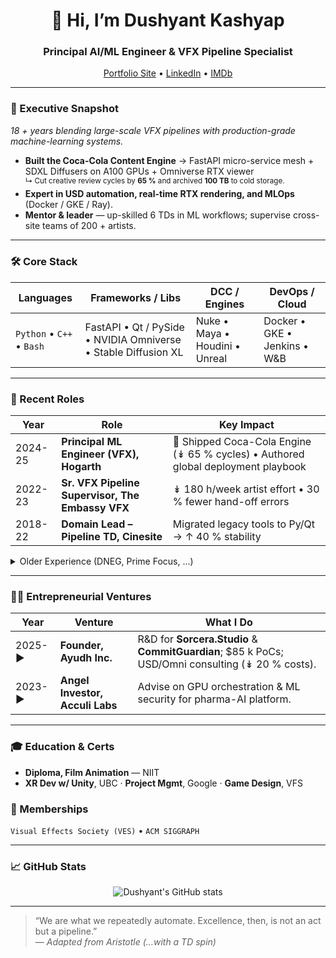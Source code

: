 <!-- DUSHYANT KASHYAP — GitHub README 2025 -->
<h1 align="center">👋 Hi, I’m Dushyant Kashyap</h1>
<h3 align="center">Principal AI/ML Engineer & VFX Pipeline Specialist</h3>

<p align="center">
  <a href="https://dushyant.info">Portfolio Site</a> •
  <a href="https://www.linkedin.com/in/dushyantkashyap">LinkedIn</a> •
  <a href="https://imdb.com/name/nm3084974/">IMDb</a>
</p>

---

### 🚀 Executive Snapshot
*18 + years blending large-scale VFX pipelines with production-grade machine-learning systems.*

- **Built the Coca-Cola Content Engine** → FastAPI micro-service mesh + SDXL Diffusers on A100 GPUs + Omniverse RTX viewer  
  <sup>↳ Cut creative review cycles by **65 %** and archived **100 TB** to cold storage.</sup>  
- **Expert in USD automation, real-time RTX rendering, and MLOps** (Docker / GKE / Ray).  
- **Mentor & leader** — up-skilled 6 TDs in ML workflows; supervise cross-site teams of 200 + artists.  

---

### 🛠️  Core Stack
| Languages | Frameworks / Libs | DCC / Engines | DevOps / Cloud |
|-----------|------------------|---------------|----------------|
| `Python` • `C++` • `Bash` | FastAPI • Qt / PySide • NVIDIA Omniverse • Stable Diffusion XL | Nuke • Maya • Houdini • Unreal | Docker • GKE • Jenkins • W&B |

---

### 💼 Recent Roles
| Year | Role | Key Impact |
|------|------|------------|
| 2024-25 | **Principal ML Engineer (VFX), Hogarth** | 🚀 Shipped Coca-Cola Engine (↡ 65 % cycles) • Authored global deployment playbook |
| 2022-23 | **Sr. VFX Pipeline Supervisor, The Embassy VFX** | ↡ 180 h/week artist effort • 30 % fewer hand-off errors |
| 2018-22 | **Domain Lead – Pipeline TD, Cinesite** | Migrated legacy tools to Py/Qt → ↑ 40 % stability |

<details>
  <summary>Older Experience (DNEG, Prime Focus, …)</summary>

  * **R&D Programmer, DNEG** — Integrated USD, built 15 PySide widgets (↡ 22 % shot time).  
  * **Sr. Pipeline TD, Prime Focus** — Farm handled 50k jobs/day; LEGO franchise pipeline.  
  * …and earlier compositing & illustration roles (scroll résumé).
</details>

---

### 🧑‍💼 Entrepreneurial Ventures
| Year | Venture | What I Do |
|------|---------|-----------|
| 2025-▶ | **Founder, Ayudh Inc.** | R&D for **Sorcera.Studio** & **CommitGuardian**; \$85 k PoCs; USD/Omni consulting (↡ 20 % costs). |
| 2023-▶ | **Angel Investor, Acculi Labs** | Advise on GPU orchestration & ML security for pharma-AI platform. |

---

### 🎓 Education & Certs
- **Diploma, Film Animation** — NIIT  
- **XR Dev w/ Unity**, UBC · **Project Mgmt**, Google · **Game Design**, VFS

### 🤝 Memberships
`Visual Effects Society (VES)` • `ACM SIGGRAPH`

---

### 📈 GitHub Stats
<p align="center">
  <img src="https://github-readme-stats.vercel.app/api?username=dushyantk&show_icons=true&include_all_commits=true&hide_border=true" alt="Dushyant's GitHub stats">
</p>

---

> “We are what we repeatedly automate. Excellence, then, is not an act but a pipeline.”  
> — *Adapted from Aristotle (…with a TD spin)*

<!-- End of README -->
